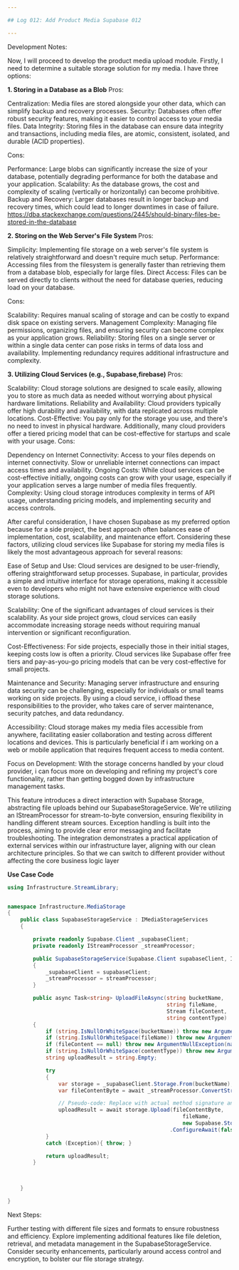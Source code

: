 ```yaml
---

## Log 012: Add Product Media Supabase 012

---
```

Development Notes:

Now, I will proceed to develop the product media upload module. Firstly, I need to determine a suitable storage solution for my media. I have three options:


**1. Storing in a Database as a Blob**
Pros:

Centralization: Media files are stored alongside your other data, which can simplify backup and recovery processes.
Security: Databases often offer robust security features, making it easier to control access to your media files.
Data Integrity: Storing files in the database can ensure data integrity and transactions, including media files, are atomic, consistent, isolated, and durable (ACID properties).

Cons:

Performance: Large blobs can significantly increase the size of your database, potentially degrading performance for both the database and your application.
Scalability: As the database grows, the cost and complexity of scaling (vertically or horizontally) can become prohibitive.
Backup and Recovery: Larger databases result in longer backup and recovery times, which could lead to longer downtimes in case of failure.
https://dba.stackexchange.com/questions/2445/should-binary-files-be-stored-in-the-database

**2. Storing on the Web Server's File System**
Pros:

Simplicity: Implementing file storage on a web server's file system is relatively straightforward and doesn't require much setup.
Performance: Accessing files from the filesystem is generally faster than retrieving them from a database blob, especially for large files.
Direct Access: Files can be served directly to clients without the need for database queries, reducing load on your database.

Cons:

Scalability: Requires manual scaling of storage and can be costly to expand disk space on existing servers.
Management Complexity: Managing file permissions, organizing files, and ensuring security can become complex as your application grows.
Reliability: Storing files on a single server or within a single data center can pose risks in terms of data loss and availability. Implementing redundancy requires additional infrastructure and complexity.

**3. Utilizing Cloud Services (e.g., Supabase,firebase)**
Pros:

Scalability: Cloud storage solutions are designed to scale easily, allowing you to store as much data as needed without worrying about physical hardware limitations.
Reliability and Availability: Cloud providers typically offer high durability and availability, with data replicated across multiple locations.
Cost-Effective: You pay only for the storage you use, and there's no need to invest in physical hardware. Additionally, many cloud providers offer a tiered pricing model that can be cost-effective for startups and scale with your usage.
Cons:

Dependency on Internet Connectivity: Access to your files depends on internet connectivity. Slow or unreliable internet connections can impact access times and availability.
Ongoing Costs: While cloud services can be cost-effective initially, ongoing costs can grow with your usage, especially if your application serves a large number of media files frequently.
Complexity: Using cloud storage introduces complexity in terms of API usage, understanding pricing models, and implementing security and access controls.



After careful consideration, I have chosen Supabase as my preferred option because for a side project, 
the best approach often balances ease of implementation, cost, scalability, and maintenance effort. 
Considering these factors, utilizing cloud services like Supabase for storing my media files is likely the most advantageous approach for several reasons:

Ease of Setup and Use: Cloud services are designed to be user-friendly, offering straightforward setup processes. Supabase, in particular, provides a simple and intuitive interface for storage operations, making it accessible even to developers who might not have extensive experience with cloud storage solutions.

Scalability: One of the significant advantages of cloud services is their scalability. As your side project grows, cloud services can easily accommodate increasing storage needs without requiring manual intervention or significant reconfiguration.

Cost-Effectiveness: For side projects, especially those in their initial stages, keeping costs low is often a priority. Cloud services like Supabase offer free tiers and pay-as-you-go pricing models that can be very cost-effective for small projects.

Maintenance and Security: Managing server infrastructure and ensuring data security can be challenging, especially for individuals or small teams working on side projects. By using a cloud service, i offload these responsibilities to the provider, who takes care of server maintenance, security patches, and data redundancy.

Accessibility: Cloud storage makes my media files accessible from anywhere, facilitating easier collaboration and testing across different locations and devices. This is particularly beneficial if i am working on a web or mobile application that requires frequent access to media content.

Focus on Development: With the storage concerns handled by your cloud provider, i can focus more on developing and refining my project's core functionality, rather than getting bogged down by infrastructure management tasks.

This feature introduces a direct interaction with Supabase Storage, abstracting file uploads behind our SupabaseStorageService.
We're utilizing an IStreamProcessor for stream-to-byte conversion, ensuring flexibility in handling different stream sources.
Exception handling is built into the process, aiming to provide clear error messaging and facilitate troubleshooting.
The integration demonstrates a practical application of external services within our infrastructure layer, aligning with our clean architecture principles. 
So that we can switch to different provider without affecting the core business logic layer


**Use Case Code**
```csharp
using Infrastructure.StreamLibrary;


namespace Infrastructure.MediaStorage
{
    public class SupabaseStorageService : IMediaStorageServices
    {

        private readonly Supabase.Client _supabaseClient;
        private readonly IStreamProcessor _streamProcessor;

        public SupabaseStorageService(Supabase.Client supabaseClient, IStreamProcessor streamProcessor)
        {
            _supabaseClient = supabaseClient;
            _streamProcessor = streamProcessor;
        }

        public async Task<string> UploadFileAsync(string bucketName,
                                                  string fileName, 
                                                  Stream fileContent,
                                                  string contentType)
        {
            if (string.IsNullOrWhiteSpace(bucketName)) throw new ArgumentException("Bucket name must be provided.", nameof(bucketName));
            if (string.IsNullOrWhiteSpace(fileName)) throw new ArgumentException("File name must be provided.", nameof(fileName));
            if (fileContent == null) throw new ArgumentNullException(nameof(fileContent));
            if (string.IsNullOrWhiteSpace(contentType)) throw new ArgumentException("Content type must be provided.", nameof(contentType));
            string uploadResult = string.Empty;

            try
            {
                var storage = _supabaseClient.Storage.From(bucketName);
                var fileContentByte = await _streamProcessor.ConvertStreamToByteArray(fileContent);

                // Pseudo-code: Replace with actual method signature and parameters based on the library documentation.
                uploadResult = await storage.Upload(fileContentByte,
                                                       fileName,
                                                       new Supabase.Storage.FileOptions { ContentType = contentType })
                                                   .ConfigureAwait(false);
            }
            catch (Exception){ throw; }

            return uploadResult;
        }

     

    }

}

```
Next Steps:

Further testing with different file sizes and formats to ensure robustness and efficiency.
Explore implementing additional features like file deletion, retrieval, and metadata management in the SupabaseStorageService.
Consider security enhancements, particularly around access control and encryption, to bolster our file storage strategy.